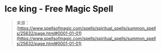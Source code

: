 <!--yml
category: 未分类
date: 2024-06-12 19:12:37
-->

# Ice king - Free Magic Spell

> 来源：[https://www.spellsofmagic.com/spells/spiritual_spells/summon_spells/25632/page.html#0001-01-01](https://www.spellsofmagic.com/spells/spiritual_spells/summon_spells/25632/page.html#0001-01-01)